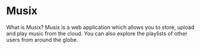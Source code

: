 # Musix

What is Musix?
Musix is a web application which allows you to store, upload and play music from the cloud. You can also explore the playlists of other 
users from around the globe.
